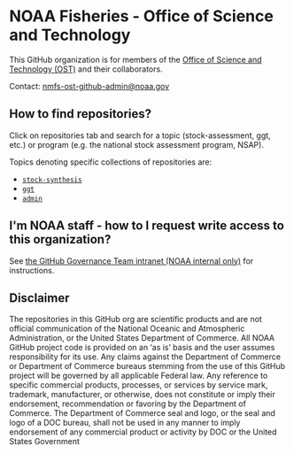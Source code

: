 # NOAA Fisheries - Office of Science and Technology

This GitHub organization is for members of the [Office of Science and Technology (OST)]([https://www.fisheries.noaa.gov/about/northwest-fisheries-science-center](https://www.fisheries.noaa.gov/about/office-science-and-technology)) and their collaborators. 

Contact: nmfs-ost-github-admin@noaa.gov

## How to find repositories? 

Click on repositories tab and search for a topic (stock-assessment, ggt, etc.) or program (e.g. the national stock assessment program, NSAP). 

Topics denoting specific collections of repositories are:
  - [`stock-synthesis`](https://github.com/orgs/noaa-S-T/repositories?q=stock-synthesis&type=all&language=&sort=)
  - [`ggt`](https://github.com/orgs/noaa-S-T/repositories?q=ggt&type=all&language=&sort=)
  - [`admin`](https://github.com/orgs/noaa-S-T/repositories?q=admin&type=all&language=&sort=)

## I'm NOAA staff - how to I request write access to this organization?

See [the GitHub Governance Team intranet (NOAA internal only)](https://sites.google.com/noaa.gov/nmfs-st-github-governance-team/home) for instructions.

## Disclaimer

The repositories in this GitHub org are scientific products and are not official communication of the National Oceanic and Atmospheric Administration, or the United States Department of Commerce. All NOAA GitHub project code is provided on an ‘as is’ basis and the user assumes responsibility for its use. Any claims against the Department of Commerce or Department of Commerce bureaus stemming from the use of this GitHub project will be governed by all applicable Federal law. Any reference to specific commercial products, processes, or services by service mark, trademark, manufacturer, or otherwise, does not constitute or imply their endorsement, recommendation or favoring by the Department of Commerce. The Department of Commerce seal and logo, or the seal and logo of a DOC bureau, shall not be used in any manner to imply endorsement of any commercial product or activity by DOC or the United States Government
